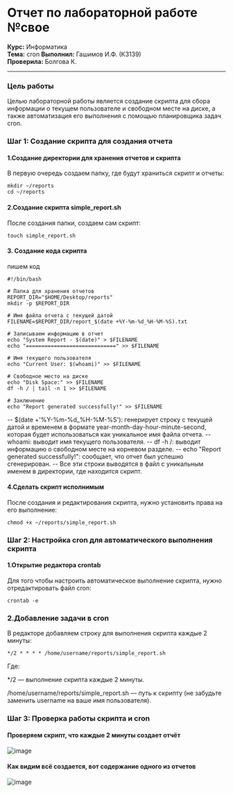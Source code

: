 # Отчет по лабораторной работе №свое  
**Курс:** Информатика  
**Тема:** cron
**Выполнил:** Гашимов И.Ф. (К3139)  
**Проверила:** Болгова К.

---

### Цель работы
Целью лабораторной работы является создание скрипта для сбора информации о текущем пользователе и свободном месте на диске, а также автоматизация его выполнения с помощью планировщика задач cron.

### Шаг 1: Создание скрипта для создания отчета
#### 1.Создание директории для хранения отчетов и скрипта
В первую очередь создаем папку, где будут храниться скрипт и отчеты:
```
mkdir ~/reports
cd ~/reports

```
#### 2.Создание скрипта simple_report.sh
После создания папки, создаем сам скрипт:
```
touch simple_report.sh
```
#### 3. Создание кода скрипта
пишем код
```
#!/bin/bash

# Папка для хранения отчетов
REPORT_DIR="$HOME/Desktop/reports"
mkdir -p $REPORT_DIR

# Имя файла отчета с текущей датой
FILENAME=$REPORT_DIR/report_$(date +%Y-%m-%d_%H-%M-%S).txt

# Записываем информацию в отчет
echo "System Report - $(date)" > $FILENAME
echo "=============================" >> $FILENAME

# Имя текущего пользователя
echo "Current User: $(whoami)" >> $FILENAME

# Свободное место на диске
echo "Disk Space:" >> $FILENAME
df -h / | tail -n 1 >> $FILENAME

# Заключение
echo "Report generated successfully!" >> $FILENAME
```
-- $(date +'%Y-%m-%d_%H-%M-%S'): генерирует строку с текущей датой и временем в формате year-month-day-hour-minute-second, которая будет использоваться как уникальное имя файла отчета.
-- whoami: выводит имя текущего пользователя.
-- df -h /: выводит информацию о свободном месте на корневом разделе.
-- echo "Report generated successfully!": сообщает, что отчет был успешно сгенерирован.
-- Все эти строки выводятся в файл с уникальным именем в директории, где находится скрипт.

#### 4.Сделать скрипт исполнимым
После создания и редактирования скрипта, нужно установить права на его выполнение:
```
chmod +x ~/reports/simple_report.sh

```
### Шаг 2: Настройка cron для автоматического выполнения скрипта
#### 1.Открытие редактора crontab
Для того чтобы настроить автоматическое выполнение скрипта, нужно отредактировать файл cron:
```
crontab -e
```
### 2.Добавление задачи в cron
В редакторе добавляем строку для выполнения скрипта каждые 2 минуты:
```
*/2 * * * * /home/username/reports/simple_report.sh
```
Где:

*/2 — выполнение скрипта каждые 2 минуты.

/home/username/reports/simple_report.sh — путь к скрипту (не забудьте заменить username на ваше имя пользователя).

### Шаг 3: Проверка работы скрипта и cron
#### Проверяем скрипт, что каждые 2 минуты создает отчёт
![image](https://github.com/user-attachments/assets/6ec462b6-36c4-4a1f-ad3e-4514ddda42f6)

#### Как видим всё создается, вот содержание одного из отчетов

![image](https://github.com/user-attachments/assets/60ae8a56-7b2d-41a9-9617-c4f13db48794)


